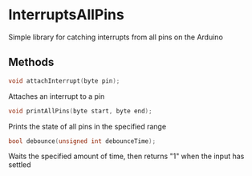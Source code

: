 # InterruptsAllPins
Simple library for catching interrupts from all pins on the Arduino

## Methods
```c++
void attachInterrupt(byte pin);
```
Attaches an interrupt to a pin

```c++
void printAllPins(byte start, byte end);
```
Prints the state of all pins in the specified range

```c++
bool debounce(unsigned int debounceTime);
```
Waits the specified amount of time, then returns "1" when the input has settled

